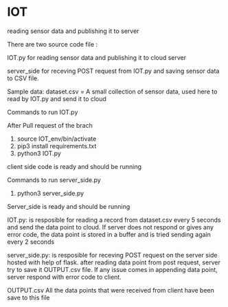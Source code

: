 # IOT
reading sensor data and publishing it to server

There are two source code file :

IOT.py for reading sensor data and publishing it to cloud server 

server_side for receving POST request from IOT.py and saving sensor data to CSV file.

Sample data:
dataset.csv = A small collection of sensor data, used here to read by IOT.py and send it to cloud

Commands to run IOT.py

After Pull request of the brach
1. source IOT_env/bin/activate
2. pip3 install requirements.txt
3. python3 IOT.py

client side code is ready and should be running

Commands to run server_side.py

1. python3 server_side.py

Server_side is ready and should be running


IOT.py:
is resposible for reading a record from dataset.csv every 5 seconds and send the data point to cloud. If server does not respond or gives any error code, the data point is stored in a buffer and is tried sending again every 2 seconds

server_side.py:
is resposible for receving POST request on the server side hosted with help of flask. after reading data point from post request, server try to save it OUTPUT.csv file. If any issue comes in appending data point, server respond with error code to client.


OUTPUT.csv
All the data points that were received from client have been save to this file
